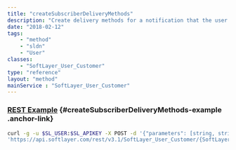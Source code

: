 ```yaml
---
title: "createSubscriberDeliveryMethods"
description: "Create delivery methods for a notification that the user is subscribed to. Multiple delivery method keyNames can be supplied to create multiple delivery methods for the specified notification. Available delivery methods - 'EMAIL'. Available notifications - 'PLANNED_MAINTENANCE', 'UNPLANNED_INCIDENT'. "
date: "2018-02-12"
tags:
    - "method"
    - "sldn"
    - "User"
classes:
    - "SoftLayer_User_Customer"
type: "reference"
layout: "method"
mainService : "SoftLayer_User_Customer"
---
```


### [REST Example](#createSubscriberDeliveryMethods-example) <a href="/article/rest/"><i class="fas fa-question"></i></a> {#createSubscriberDeliveryMethods-example .anchor-link} 
```bash
curl -g -u $SL_USER:$SL_APIKEY -X POST -d '{"parameters": [string, string]}' \
'https://api.softlayer.com/rest/v3.1/SoftLayer_User_Customer/{SoftLayer_User_CustomerID}/createSubscriberDeliveryMethods'
```

